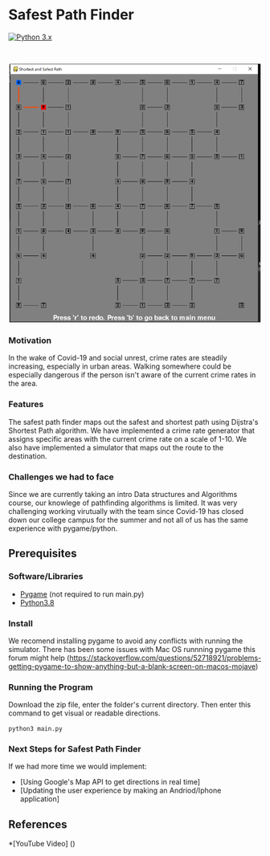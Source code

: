 # Safest Path Finder

[![Python 3.x](https://img.shields.io/badge/python-3.x-blue.svg)](https://www.python.org/downloads/release/python-370/)

<br />
<p align="center">
  <a href="https://github.com/matthew3hansen/DSA_Project_3">
    <img src="Background%20images/image.png" alt="Logo" width="500">
  </a>
  <br />

### Motivation

In the wake of Covid-19 and social unrest, crime rates are steadily increasing, especially in urban areas. Walking somewhere could be especially dangerous if the person isn't aware of the current crime rates in the area.

### Features

The safest path finder maps out the safest and shortest path using Dijstra's Shortest Path algorithm. We have implemented a crime rate generator that assigns specific areas with the current crime rate on a scale of 1-10. We also have implemented a simulator that maps out the route to the destination.

### Challenges we had to face

Since we are currently taking an intro Data structures and Algorithms course, our knowlege of pathfinding algorithms is limited. It was very challenging working virutually with the team since Covid-19 has closed down our college campus for the summer and not all of us has the same experience with pygame/python.

## Prerequisites
### Software/Libraries

- [Pygame](https://www.pygame.org/) (not required to run main.py)
- [Python3.8](https://www.python.org/downloads/)


### Install
We recomend installing pygame to avoid any conflicts with running the simulator. There has been some issues with Mac OS runnning pygame this forum might help (https://stackoverflow.com/questions/52718921/problems-getting-pygame-to-show-anything-but-a-blank-screen-on-macos-mojave)

### Running the Program

Download the zip file, enter the folder's current directory. Then enter this command to get visual or readable directions.
```python3
python3 main.py
```



### Next Steps for Safest Path Finder

If we had more time we would implement: 
- [Using Google's Map API to get directions in real time]
- [Updating the user experience by making an Andriod/Iphone application]



## References

*[YouTube Video] ()

